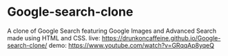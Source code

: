 # Google-search-clone
A clone of Google Search featuring Google Images and Advanced Search made using HTML and CSS.
live: https://drunkoncaffeine.github.io/Google-search-clone/
demo: https://www.youtube.com/watch?v=GRqqAp8yqeQ

